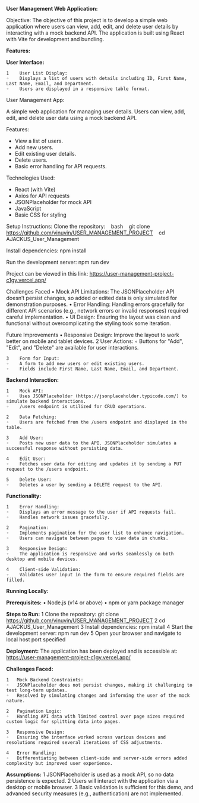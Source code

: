 **User Management Web Application:**

Objective:
The objective of this project is to develop a simple web application where users can view, add, edit, and delete user details by interacting with a mock backend API. The application is built using React with Vite for development and bundling.

**Features:**

**User Interface:**

    1    User List Display:
    ◦    Displays a list of users with details including ID, First Name, Last Name, Email, and Department.
    ◦    Users are displayed in a responsive table format.
User Management App:

A simple web application for managing user details. Users can view, add, edit, and delete user data using a mock backend API.

Features:
- View a list of users.
- Add new users.
- Edit existing user details.
- Delete users.
- Basic error handling for API requests.

Technologies Used:
- React (with Vite)
- Axios for API requests
- JSONPlaceholder for mock API
- JavaScript
- Basic CSS for styling

Setup Instructions:
Clone the repository:
   bash
   git clone https://github.com/vinuvin/USER_MANAGEMENT_PROJECT
   cd AJACKUS_User_Management

Install dependencies:
npm install

Run the development server:
npm run dev

Project can be viewed in this link: https://user-management-project-c1gy.vercel.app/


Challenges Faced
	•	Mock API Limitations: The JSONPlaceholder API doesn’t persist changes, so added or edited data is only simulated for demonstration purposes.
	•	Error Handling: Handling errors gracefully for different API scenarios (e.g., network errors or invalid responses) required careful implementation.
	•	UI Design: Ensuring the layout was clean and functional without overcomplicating the styling took some iteration.


Future Improvements
	•	Responsive Design: Improve the layout to work better on mobile and tablet devices.
    2    User Actions:
    ◦    Buttons for "Add", "Edit", and "Delete" are available for user interactions.

    3    Form for Input:
    ◦    A form to add new users or edit existing users.
    ◦    Fields include First Name, Last Name, Email, and Department.


**Backend Interaction:**

    1    Mock API:
    ◦    Uses JSONPlaceholder (https://jsonplaceholder.typicode.com/) to simulate backend interactions.
    ◦    /users endpoint is utilized for CRUD operations.

    2    Data Fetching:
    ◦    Users are fetched from the /users endpoint and displayed in the table.

    3    Add User:
    ◦    Posts new user data to the API. JSONPlaceholder simulates a successful response without persisting data.

    4    Edit User:
    ◦    Fetches user data for editing and updates it by sending a PUT request to the /users endpoint.

    5    Delete User:
    ◦    Deletes a user by sending a DELETE request to the API.


**Functionality:**

    1    Error Handling:
    ◦    Displays an error message to the user if API requests fail.
    ◦    Handles network issues gracefully.

    2    Pagination:
    ◦    Implements pagination for the user list to enhance navigation.
    ◦    Users can navigate between pages to view data in chunks.

    3    Responsive Design:
    ◦    The application is responsive and works seamlessly on both desktop and mobile devices.

    4    Client-side Validation:
    ◦    Validates user input in the form to ensure required fields are filled.

**Running Locally:**

**Prerequisites:**
    •    Node.js (v14 or above)
    •    npm or yarn package manager

**Steps to Run:**
    1    Clone the repository:
git clone https://github.com/vinuvin/USER_MANAGEMENT_PROJECT 
    2    cd AJACKUS_User_Management
    3    Install dependencies:
          npm install
    4    Start the development server:
         npm run dev
    5    Open your browser and navigate to local host port specified

**Deployment:**
The application has been deployed and is accessible at:  https://user-management-project-c1gy.vercel.app/

**Challenges Faced:**

	1	Mock Backend Constraints:
	◦	JSONPlaceholder does not persist changes, making it challenging to test long-term updates.
	◦	Resolved by simulating changes and informing the user of the mock nature.

	2	Pagination Logic:
	◦	Handling API data with limited control over page sizes required custom logic for splitting data into pages.

	3	Responsive Design:
	◦	Ensuring the interface worked across various devices and resolutions required several iterations of CSS adjustments.

	4	Error Handling:
	◦	Differentiating between client-side and server-side errors added complexity but improved user experience.

**Assumptions:**
	1	JSONPlaceholder is used as a mock API, so no data persistence is expected.
	2	Users will interact with the application via a desktop or mobile browser.
	3	Basic validation is sufficient for this demo, and advanced security measures (e.g., authentication) are not implemented.
